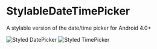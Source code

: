 StylableDateTimePicker
======================

A stylable version of the date/time picker for Android 4.0+

![Styled DatePicker](/../screenshots/screenshots/orange_datepicker.png?raw=true "DatePicker Orange Theme")
![Styled TimePicker](/../screenshots/screenshots/orange_timepicker.png?raw=true "TimePicker Orange Theme")